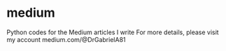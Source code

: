# medium
Python codes for the Medium articles I write 
For more details, please visit my account 
medium.com/@DrGabrielA81
